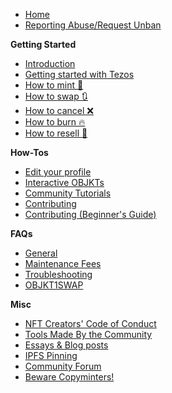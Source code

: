 * [Home](https://github.com/teia-community/teia-ui/wiki)
* [Reporting Abuse/Request Unban](https://github.com/teia-community/teia-ui/wiki/Reporting-Abuse-Requesting-Unban-on-the-Marketplace)

**Getting Started**
* [Introduction](https://github.com/teia-community/teia-ui/wiki/Introduction)
* [Getting started with Tezos](https://github.com/teia-community/teia-ui/wiki/Getting-Started-with-Tezos)
* [How to mint 🌿](https://github.com/teia-community/teia-ui/wiki/How-to-mint-🌿)
* [How to swap 🔃](https://github.com/teia-community/teia-ui/wiki/How-to-swap-🔃)
* [How to cancel ❌](https://github.com/teia-community/teia-ui/wiki/How-to-cancel-❌)
* [How to burn 🔥](https://github.com/teia-community/teia-ui/wiki/How-to-burn-🔥)
* [How to resell 🏪](https://github.com/teia-community/teia-ui/wiki/How-to-resell-🏪)

**How-Tos**
* [Edit your profile](https://github.com/teia-community/teia-ui/wiki/Edit-your-profile)
* [Interactive OBJKTs](https://github.com/teia-community/teia-ui/wiki/Interactive-OBJKTs)
* [Community Tutorials](https://github.com/teia-community/teia-ui/wiki/Community-tutorials)
* [Contributing](https://github.com/teia-community/teia-ui/wiki/Contributing)
* [Contributing (Beginner's Guide)](https://github.com/teia-community/teia-ui/wiki/Contributing-Beginners-Guide)

**FAQs**
* [General](https://github.com/teia-community/teia-ui/wiki/General)
* [Maintenance Fees](https://github.com/teia-community/teia-ui/wiki/Maintenance-fees)
* [Troubleshooting](https://github.com/teia-community/teia-ui/wiki/Troubleshooting)
* [OBJKT1SWAP](https://github.com/teia-community/teia-ui/wiki/OBJKTV1SWAP-migration-to-v2)

**Misc**
* [NFT Creators' Code of Conduct](https://github.com/teia-community/teia-ui/wiki/NFT-Creators-Code-of-Conduct)
* [Tools Made By the Community](https://github.com/teia-community/teia-ui/wiki/Tools-made-by-the-community)
* [Essays & Blog posts](https://github.com/teia-community/teia-ui/wiki/Essays-blogs)
* [IPFS Pinning](https://github.com/teia-community/teia-ui/wiki/IPFS-pinning)
* [Community Forum](https://github.com/teia-community/teia-ui/wiki/Community-Forum)
* [Beware Copyminters!](https://github.com/teia-community/teia-ui/wiki/Beware-copyminters!)